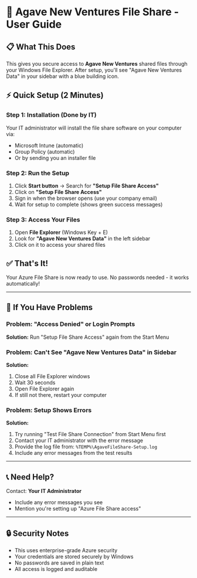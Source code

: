 # 🚀 Agave New Ventures File Share - User Guide

## 📋 What This Does
This gives you secure access to **Agave New Ventures** shared files through your Windows File Explorer. After setup, you'll see "Agave New Ventures Data" in your sidebar with a blue building icon.

## ⚡ Quick Setup (2 Minutes)

### Step 1: Installation (Done by IT)
Your IT administrator will install the file share software on your computer via:
- Microsoft Intune (automatic)
- Group Policy (automatic)  
- Or by sending you an installer file

### Step 2: Run the Setup  
1. Click **Start button** → Search for **"Setup File Share Access"**
2. Click on **"Setup File Share Access"**
3. Sign in when the browser opens (use your company email)
4. Wait for setup to complete (shows green success messages)

### Step 3: Access Your Files
1. Open **File Explorer** (Windows Key + E)
2. Look for **"Agave New Ventures Data"** in the left sidebar
3. Click on it to access your shared files

## ✅ That's It!
Your Azure File Share is now ready to use. No passwords needed - it works automatically!

---

## 🔧 If You Have Problems

### Problem: "Access Denied" or Login Prompts
**Solution:** Run "Setup File Share Access" again from the Start Menu

### Problem: Can't See "Agave New Ventures Data" in Sidebar
**Solution:** 
1. Close all File Explorer windows
2. Wait 30 seconds
3. Open File Explorer again
4. If still not there, restart your computer

### Problem: Setup Shows Errors
**Solution:** 
1. Try running "Test File Share Connection" from Start Menu first
2. Contact your IT administrator with the error message  
3. Provide the log file from: `%TEMP%\AgaveFileShare-Setup.log`
4. Include any error messages from the test results

---

## 📞 Need Help?
Contact: **Your IT Administrator**
- Include any error messages you see
- Mention you're setting up "Azure File Share access"

---

## 🔒 Security Notes
- This uses enterprise-grade Azure security
- Your credentials are stored securely by Windows
- No passwords are saved in plain text
- All access is logged and auditable